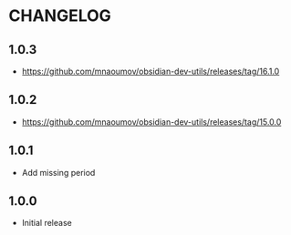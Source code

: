 # CHANGELOG

## 1.0.3

- https://github.com/mnaoumov/obsidian-dev-utils/releases/tag/16.1.0

## 1.0.2

- https://github.com/mnaoumov/obsidian-dev-utils/releases/tag/15.0.0

## 1.0.1

- Add missing period

## 1.0.0

- Initial release
